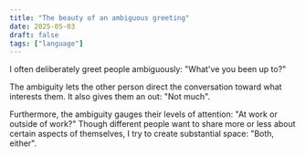 ```yaml
---
title: "The beauty of an ambiguous greeting"
date: 2025-05-03
draft: false
tags: ["language"]
---
```

I often deliberately greet people ambiguously: "What've you been up to?"

The ambiguity lets the other person direct the conversation toward what interests them. It also gives them an out: "Not much".

Furthermore, the ambiguity gauges their levels of attention: "At work or outside of work?" Though different people want to share more or less about certain aspects of themselves, I try to create substantial space: "Both, either".
